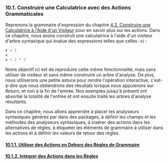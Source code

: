 ### 10.1. Construire une Calculatrice avec des Actions Grammaticales

Reprenons la grammaire d'expression du chapitre [4.2. Construire une Calculatrice à l'Aide d'un Visiteur](../../Chapter_04/2) pour en savoir plus sur les actions. Dans ce chapitre, nous avons construit une calculatrice à l'aide d'un visiteur d'arbre syntaxique qui évalue des expressions telles que celles -ci :

```lisp
x = 1
x
x + 2 * 3
```

Notre objectif ici est de reproduire cette même fonctionnalité, mais sans utiliser de visiteur et sans même construire un arbre d'analyse. De plus, nous utiliserons une petite astuce pour rendre l'opération interactive, c'est-à-dire que nous obtiendrons des résultats lorsque nous appuierons sur _Return_, et non à la fin de l'entrée. Nos exemples jusqu'à présent ont absorbé la totalité de l'entrée et ont ensuite traité les arbres d'analyse résultants.

Dans ce chapitre, nous allons apprendre à placer les analyseurs syntaxiques générés par dans des packages, à définir les champs et les méthodes des analyseurs syntaxiques, à insérer des actions dans les alternatives de règles, à étiqueter les éléments de grammaire à utiliser dans les actions et à définir les valeurs de retour des règles.

#### [10.1.1. Utiliser des Actions en Dehors des Règles de Grammaire](1)
#### [10.1.2. Intégrer des Actions dans les Règles](2)
